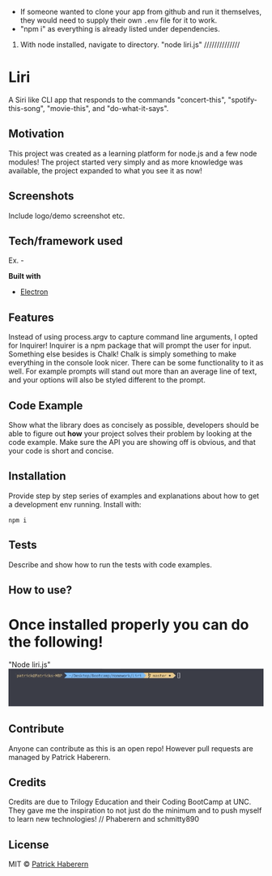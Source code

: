 

* If someone wanted to clone your app from github and run it themselves, they would need to supply their own `.env` file for it to work.
* "npm i" as everything is already listed under dependencies.



1. With node installed, navigate to directory. "node liri.js"
//////////////



# Liri
A Siri like CLI app that responds to the commands "concert-this", "spotify-this-song", "movie-this", and "do-what-it-says".

## Motivation
This project was created as a learning platform for node.js and a few node modules! The project started very simply and as more knowledge was available, the project expanded to what you see it as now!


## Screenshots
Include logo/demo screenshot etc.

## Tech/framework used
Ex. -

<b>Built with</b>
- [Electron](https://electron.atom.io)

## Features
Instead of using process.argv to capture command line arguments, I opted for Inquirer! Inquirer is a npm package that will prompt the user for input.
Something else besides is Chalk! Chalk is simply something to make everything in the console look nicer. There can be some functionality to it as well. For example prompts will stand out more than an average line of text, and your options will also be styled different to the prompt.

## Code Example
Show what the library does as concisely as possible, developers should be able to figure out **how** your project solves their problem by looking at the code example. Make sure the API you are showing off is obvious, and that your code is short and concise.

## Installation
Provide step by step series of examples and explanations about how to get a development env running.
Install with:
```
npm i
```

## Tests
Describe and show how to run the tests with code examples.

## How to use?
<h1>Once installed properly you can do the following!</h1>
"Node liri.js"
<img src="./assets/node-liri.gif">


## Contribute
Anyone can contribute as this is an open repo! However pull requests are managed by Patrick Haberern.

## Credits
Credits are due to Trilogy Education and their Coding BootCamp at UNC. They gave me the inspiration to not just do the minimum and to push myself to learn  new technologies!
// Phaberern and schmitty890


## License

MIT © [Patrick Haberern]()